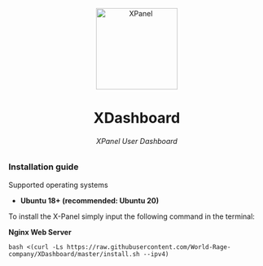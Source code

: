 <p align="center">
<picture>
<img width="160" height="160"  alt="XPanel" src="https://raw.githubusercontent.com/xpanel-cp/XPanel-SSH-User-Management/master/xlogo.png">
</picture>
  </p> 
<h1 align="center"/>XDashboard</h1>
<h6 align="center">XPanel User Dashboard<h6>
<p align="center">

### Installation guide
Supported operating systems<br>
- **Ubuntu 18+ (recommended: Ubuntu 20)** <br>

To install the X-Panel simply input the following command in the terminal:<br>

**Nginx Web Server**

```
bash <(curl -Ls https://raw.githubusercontent.com/World-Rage-company/XDashboard/master/install.sh --ipv4)
```

